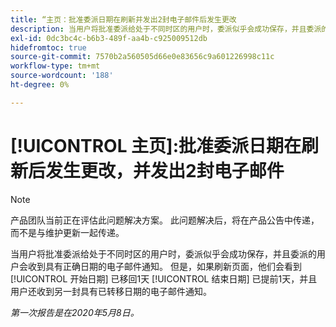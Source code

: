 ```yaml
---
title: “主页：批准委派日期在刷新并发出2封电子邮件后发生更改
description: 当用户将批准委派给处于不同时区的用户时，委派似乎会成功保存，并且委派的用户会收到具有正确日期的电子邮件通知。 但是，如果刷新页面，用户会看到开始日期已向前移1天，结束日期已向前移1天，并且用户还会收到另一封日期已转移的电子邮件通知。
exl-id: 0dc3bc4c-b6b3-489f-aa4b-c925009512db
hidefromtoc: true
source-git-commit: 7570b2a560505d66e0e83656c9a601226998c11c
workflow-type: tm+mt
source-wordcount: '188'
ht-degree: 0%

---
```


# [!UICONTROL 主页]:批准委派日期在刷新后发生更改，并发出2封电子邮件

>[!NOTE]
>
>产品团队当前正在评估此问题解决方案。 此问题解决后，将在产品公告中传递，而不是与维护更新一起传递。

当用户将批准委派给处于不同时区的用户时，委派似乎会成功保存，并且委派的用户会收到具有正确日期的电子邮件通知。 但是，如果刷新页面，他们会看到 [!UICONTROL 开始日期] 已移回1天 [!UICONTROL 结束日期] 已提前1天，并且用户还收到另一封具有已转移日期的电子邮件通知。


_第一次报告是在2020年5月8日。_
